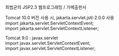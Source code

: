 최범균의 JSP2.3 웹프로그래밍 / 가메출판사 <br>

Tomcat 10.0 버전 사용 시, jakarta.servlet.jstl-2.0.0 사용 <br>
import jakarta.servlet.ServletContextEvent; <br>
import jakarta.servlet.ServletContextListener; <br>

Tomcat 9.0 : javax.servlet <br>
import javax.servlet.ServletContextEvent; <br>
import javax.servlet.ServletContextListener; <br>
